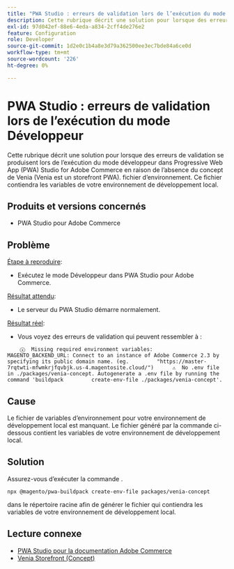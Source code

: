```yaml
---
title: "PWA Studio : erreurs de validation lors de l’exécution du mode développeur"
description: Cette rubrique décrit une solution pour lorsque des erreurs de validation se produisent lors de l’exécution du mode développeur dans Progressive Web App (PWA) Studio for Adobe Commerce en raison de l’absence du concept de Venia (Venia est un storefront PWA). fichier d’environnement. Ce fichier contiendra les variables de votre environnement de développement local.
exl-id: 97d042ef-88e6-4eda-a834-2cff4de276e2
feature: Configuration
role: Developer
source-git-commit: 1d2e0c1b4a8e3d79a362500ee3ec7bde84a6ce0d
workflow-type: tm+mt
source-wordcount: '226'
ht-degree: 0%

---
```


# PWA Studio : erreurs de validation lors de l’exécution du mode Développeur

Cette rubrique décrit une solution pour lorsque des erreurs de validation se produisent lors de l’exécution du mode développeur dans Progressive Web App (PWA) Studio for Adobe Commerce en raison de l’absence du concept de Venia (Venia est un storefront PWA). fichier d’environnement. Ce fichier contiendra les variables de votre environnement de développement local.

## Produits et versions concernés

* PWA Studio pour Adobe Commerce

## Problème

<u>Étape à reproduire</u>:

* Exécutez le mode Développeur dans PWA Studio pour Adobe Commerce.

<u>Résultat attendu</u>:

* Le serveur du PWA Studio démarre normalement.

<u>Résultat réel</u>:

* Vous voyez des erreurs de validation qui peuvent ressembler à :

```
    ⓧ  Missing required environment variables:         MAGENTO_BACKEND_URL: Connect to an instance of Adobe Commerce 2.3 by specifying its public domain name. (eg.         "https://master-7rqtwti-mfwmkrjfqvbjk.us-4.magentosite.cloud/")      ⚠  No .env file in ./packages/venia-concept. Autogenerate a .env file by running the command 'buildpack         create-env-file ./packages/venia-concept'.
```

## Cause

Le fichier de variables d’environnement pour votre environnement de développement local est manquant. Le fichier généré par la commande ci-dessous contient les variables de votre environnement de développement local.

## Solution

Assurez-vous d’exécuter la commande .

```
npx @magento/pwa-buildpack create-env-file packages/venia-concept
```

dans le répertoire racine afin de générer le fichier qui contiendra les variables de votre environnement de développement local.

## Lecture connexe

* [PWA Studio pour la documentation Adobe Commerce](https://magento.github.io/pwa-studio/)
* [Venia Storefront (Concept)](https://magento.github.io/pwa-studio/venia-pwa-concept/)
